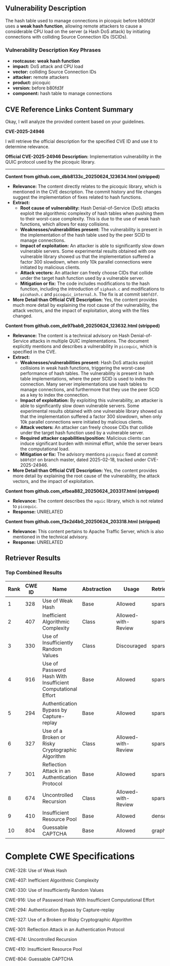 ## Vulnerability Description
The hash table used to manage connections in picoquic before b80fd3f uses a **weak hash function**, allowing remote attackers to cause a considerable CPU load on the server (a Hash DoS attack) by initiating connections with colliding Source Connection IDs (SCIDs).

### Vulnerability Description Key Phrases
- **rootcause:** **weak hash function**
- **impact:** DoS attack and CPU load
- **vector:** colliding Source Connection IDs
- **attacker:** remote attackers
- **product:** picoquic
- **version:** before b80fd3f
- **component:** hash table to manage connections

## CVE Reference Links Content Summary
Okay, I will analyze the provided content based on your guidelines.

**CVE-2025-24946**

I will retrieve the official description for the specified CVE ID and use it to determine relevance.

**Official CVE-2025-24946 Description:**
Implementation vulnerability in the QUIC protocol used by the picoquic library.

---

**Content from github.com_dbb8133c_20250624_123634.html (stripped)**

*   **Relevance:** The content directly relates to the picoquic library, which is mentioned in the CVE description. The commit history and file changes suggest the implementation of fixes related to hash functions.
*   **Extract:**
    *   **Root cause of vulnerability:** Hash Denial-of-Service (DoS) attacks exploit the algorithmic complexity of hash tables when pushing them to their worst-case complexity. This is due to the use of weak hash functions, which allows for easy collisions.
    *   **Weaknesses/vulnerabilities present:** The vulnerability is present in the implementation of the hash table used by the peer SCID to manage connections.
    *   **Impact of exploitation:** An attacker is able to significantly slow down vulnerable servers. Some experimental results obtained with one vulnerable library showed us that the implementation suffered a factor 300 slowdown, when only 10k parallel connections were initiated by malicious clients.
    *   **Attack vectors:** An attacker can freely choose CIDs that collide under the target hash function used by a vulnerable server.
    *   **Mitigation or fix:** The code includes modifications to the hash function, including the introduction of `siphash.c` and modifications to `picohash.c` and `picoquic_internal.h`.  The fix is at commit `b80fd3f`.
*   **More Detail than Official CVE Description:** Yes, the content provides much more detail by explaining the root cause of the vulnerability, the attack vectors, and the impact of exploitation, along with the files changed.

**Content from github.com_de97bab9_20250624_123632.html (stripped)**

*   **Relevance:** The content is a technical advisory on Hash Denial-of-Service attacks in multiple QUIC implementations. The document explicitly mentions and describes a vulnerability in `picoquic`, which is specified in the CVE.
*   **Extract:**
    *   **Weaknesses/vulnerabilities present:** Hash DoS attacks exploit collisions in weak hash functions, triggering the worst-case performance of hash tables. The vulnerability is present in hash table implementations, where the peer SCID is used to index the connection. Many server implementations use hash tables to manage connections, and furthermore that they use the peer SCID as a key to index the connection.
    *   **Impact of exploitation:** By exploiting this vulnerability, an attacker is able to significantly slow down vulnerable servers. Some experimental results obtained with one vulnerable library showed us that the implementation suffered a factor 300 slowdown, when only 10k parallel connections were initiated by malicious clients.
    *   **Attack vectors:** An attacker can freely choose CIDs that collide under the target hash function used by a vulnerable server.
    *   **Required attacker capabilities/position:**  Malicious clients can induce significant burden with minimal effort, while the server bears the computational load.
    *   **Mitigation or fix:** The advisory mentions `picoquic` fixed at commit `b80fd3f` on branch master, dated 2025-02-18, tracked under CVE-2025-24946.
*   **More Detail than Official CVE Description:** Yes, the content provides more detail by explaining the root cause of the vulnerability, the attack vectors, and the impact of exploitation.

**Content from github.com_efbea882_20250624_203317.html (stripped)**

*   **Relevance:** The content describes the `xquic` library, which is not related to `picoquic`.
*   **Response:** UNRELATED

**Content from github.com_f3e2d4b0_20250624_203318.html (stripped)**

*   **Relevance:** This content pertains to Apache Traffic Server, which is also mentioned in the technical advisory.
*   **Response:** UNRELATED

## Retriever Results

### Top Combined Results

| Rank | CWE ID | Name | Abstraction | Usage  | Retrievers | Individual Scores |
|------|--------|------|-------------|-------|------------|-------------------|
| 1 | 328 | Use of Weak Hash | Base | Allowed | sparse | 0.267 |
| 2 | 407 | Inefficient Algorithmic Complexity | Class | Allowed-with-Review | sparse | 0.265 |
| 3 | 330 | Use of Insufficiently Random Values | Class | Discouraged | sparse | 0.256 |
| 4 | 916 | Use of Password Hash With Insufficient Computational Effort | Base | Allowed | sparse | 0.244 |
| 5 | 294 | Authentication Bypass by Capture-replay | Base | Allowed | sparse | 0.222 |
| 6 | 327 | Use of a Broken or Risky Cryptographic Algorithm | Class | Allowed-with-Review | sparse | 0.222 |
| 7 | 301 | Reflection Attack in an Authentication Protocol | Base | Allowed | sparse | 0.221 |
| 8 | 674 | Uncontrolled Recursion | Class | Allowed-with-Review | sparse | 0.218 |
| 9 | 410 | Insufficient Resource Pool | Base | Allowed | dense | 0.507 |
| 10 | 804 | Guessable CAPTCHA | Base | Allowed | graph | 0.002 |



# Complete CWE Specifications

CWE-328: Use of Weak Hash

CWE-407: Inefficient Algorithmic Complexity

CWE-330: Use of Insufficiently Random Values

CWE-916: Use of Password Hash With Insufficient Computational Effort

CWE-294: Authentication Bypass by Capture-replay

CWE-327: Use of a Broken or Risky Cryptographic Algorithm

CWE-301: Reflection Attack in an Authentication Protocol

CWE-674: Uncontrolled Recursion

CWE-410: Insufficient Resource Pool

CWE-804: Guessable CAPTCHA